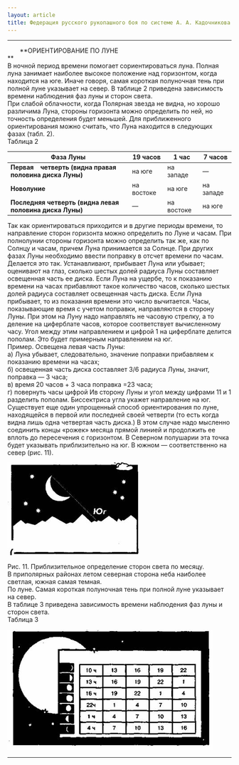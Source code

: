 ```yaml
---
layout: article
title: Федерация русского рукопашного боя по системе А. А. Кадочникова
---
```

* * *

       **ОРИЕНТИРОВАНИЕ ПО ЛУНЕ  
**  
В ночной период времени помогает сориентироваться луна. Полная луна занимает
наиболее высокое положение над горизонтом, когда находится на юге. Иначе
говоря, самая короткая полуночная тень при полной луне указывает на север. В
таблице 2 приведена зависимость времени наблюдения фаз луны и сторон света.  
При слабой облачности, когда Полярная звезда не видна, но хорошо различима
Луна, стороны горизонта можно определить по ней, но точность определения будет
меньшей. Для приближенного ориентирования можно считать, что Луна находится в
следующих фазах (табл. 2).  
Таблица 2  


**Фаза Луны** | **19 часов** | **1 час** | **7 часов** 
---|---|---|---
**Первая    четверть (видна правая половина диска Луны)** | на юге | на западе | — 
**Новолуние** | на востоке | на юге | на западе 
**Последняя четверть (видна левая полови­на диска Луны)** | — | на востоке | на юге 
  
  
Так как ориентироваться приходится и в другие периоды времени, то направление
сторон горизонта можно определить по Луне и часам. При полнолунии стороны
горизонта можно определить так же, как по Солнцу и часам, причем Луна
принимается за Солнце. При других фазах Луны необходимо ввести поправку в
отсчет времени по часам.  
Делается это так. Устанавливают, прибывает Луна или убывает; оценивают на
глаз, сколько шестых долей радиуса Луны составляет освещенная часть ее диска.
Если Луна на ущербе, то к показанию времени на часах прибавляют такое
количество часов, сколько шестых долей радиуса составляет освещенная часть
диска. Если Луна прибывает, то из показания времени это число вычитается.
Часы, показывающие время с учетом поправки, направляются в сторону Луны. При
этом на Луну надо направлять не часовую стрелку, а то деление на циферблате
часов, которое соответствует вычисленному часу. Угол между этим направлением и
цифрой 1 на циферблате делится пополам. Это будет примерным направлением на
юг.  
Пример. Освещена левая часть Луны:  
а) Луна убывает, следовательно, значение поправки прибавляем к показанию
времени на часах;  
б) освещенная часть диска составляет 3/6 радиуса Луны, значит, поправка — 3
часа;  
в) время 20 часов + 3 часа поправка =23 часа;  
г) повернуть часы цифрой Ив сторону Луны и угол между цифрами 11 и 1 разделить
пополам. Биссектриса угла укажет направление на юг.  
Существует еще один упрощенный способ ориентирования по луне, находящейся в
первой или последней своей четверти (то есть когда видна лишь одна четвертая
часть диска.) В этом случае надо мысленно соединить концы «рожек» месяца
прямой линией и продолжить ее вплоть до пересечения с горизонтом. В Северном
полушарии эта точка будет указывать приблизительно на юг. В южном —
соответственно на север (рис. 11).

![](school2.3/image002.jpg)  
  
Рис. 11. Приблизительное определение сторон света по месяцу.  
В приполярных районах летом северная сторона неба наиболее светлая, южная
самая темная.  
По луне. Самая короткая полуночная тень при полной луне указывает на север.  
В таблице 3 приведена зависимость времени наблюдения фаз луны и сторон света.  
Таблица 3

![](school2.3/image004.jpg)

  
  




* * *

